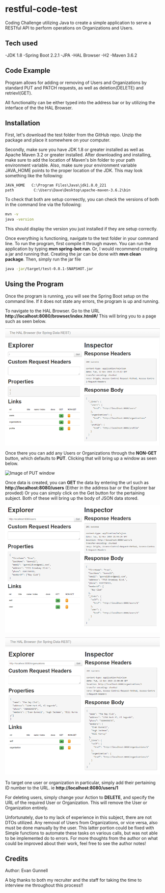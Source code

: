 # restful-code-test
Coding Challenge utilizing Java to create a simple application to serve a RESTful API to perform operations on Organizations and Users. 


## Tech used
-JDK 1.8
-Spring Boot 2.2.1
  -JPA
  -HAL Browser
  -H2
-Maven 3.6.2

## Code Example
Program allows for adding or removing of Users and Organizations by standard PUT and PATCH requests, as well as deletion(DELETE) and retrievl(GET).

All functionality can be either typed into the address bar or by utilizing the interface of the the HAL Browser.



## Installation
First, let's download the test folder from the GitHub repo. Unzip the package and place it somewhere on your computer.

Secondly, make sure you have JDK 1.8 or greater installed as well as Apache Maven 3.2 or greater installed.
After downloading and installing, make sure to add the location of Maven's bin folder to your path environment variable. Also, make sure your environment variable JAVA_HOME points to the proper location of the JDK.
This may look something like the following:

```
JAVA_HOME   C:\Program Files\Java\jdk1.8.0_221
path         C:\Users\Dave\Desktop\apache-maven-3.6.2\bin
```

To check that both are setup correectly, you can check the versions of both in the command line via the following:

```bash
mvn -v
java -version
```

This should display the version you just installed if they are setup correctly.

Once everything is functioning, navigate to the test folder in your command line. 
To run the program, first compile it through maven. You can run the application by typing **mvn spring-bot:run**.
Or, I would recommend creating a jar and running that. Creating the jar can be done with **mvn clean package**.
Then, simply run the jar file

```bash
java -jar/target/test-0.0.1-SNAPSHOT.jar
```

## Using the Program
Once the program is running, you will see the Spring Boot setup on the command line. If it does not state any errors, the program is up and running. 

To navigate to the HAL Browser. Go to the URL **http://localhost:8080/browser/index.html#/** This will bring you to a page such as seen below.

![Image of HAL Browser](images/HAL%20Browser%20Homepage.png)

Once there you can add any Users or Organizations through the **NON-GET** button, which defaults to **PUT**. Clicking that will bring up a window as seen below. 


![Image of PUT window](images/HAL%20user%20creation&20window.png)

Once data is created, you can **GET** the data by entering the url such as **http://localhost:8080/users** (Either in the address bar or the Explorer bar provded)
Or you can simply click on the Get button for the pertaining subject. Both of these will bring up the body of JSON data stored.

![Image of HAL Browser](images/Users%20body%20of%20data.png)

![Image of HAL Browser](images/Organizations%20body%20of%20data.png)

To target one user or organization in particular, simply add their pertaining ID number to the URL. ie **http://localhost:8080/users/1**

For deleting users, simply change your Action to **DELETE**, and specify the URL of the required User or Organization. This will remove the User or Organization entirely.



Unfortunately, due to my lack of experience in this subject, there are not DTOs utilized. Any removal of Users from Organizations, or vice versa, also must be done manually by the user. This latter portion could be fixed with Simple functions to automate these tasks on various calls, but was not able to be implemented do to errors. For more thoughts from the author on what could be improved about their work, feel free to see the author notes!

## Credits
Author: Evan Gunnell

A big thanks to both my recruiter and the staff for taking the time to interview me throughout this process!!
